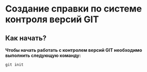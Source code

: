 # Создание справки по системе контроля версий GIT


## Как начать?
**Чтобы начать работать с контролем версий GIT необходимо выполнить следующую команду:**

```CSgi
git init
```